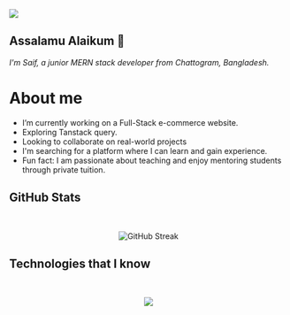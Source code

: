 <a>
<img src="https://i.ibb.co.com/yFDZJzr/Saif-s-Banner2.png" />
</a>

## Assalamu Alaikum 👋
*I'm Saif, a junior MERN stack developer from  Chattogram, Bangladesh.*

# About me
- I’m currently working on a Full-Stack e-commerce website.
- Exploring Tanstack query.
- Looking to collaborate on real-world projects
- I'm searching for a platform where I can learn and gain experience.
- Fun fact: I am passionate about teaching and enjoy mentoring students through private tuition.

## GitHub Stats
</br>
<p align="center">
<img src="https://streak-stats.demolab.com?user=meizan2142&theme=black-ice&hide_border=true" alt="GitHub Streak" /></p>

## Technologies that I know
</br>
<p align="center">
  <a href="https://skillicons.dev">
    <img src="https://skillicons.dev/icons?i=html,css,tailwind,js,firebase,git,vercel,netlify,vite,mongodb,expressjs,react,nodejs" />
  </a>
